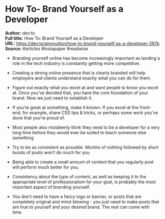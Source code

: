 # How To- Brand Yourself as a Developer

**Author:** dev.to  
**Full title:** How To: Brand Yourself as a Developer  
**URL:** https://dev.to/amyoulton/how-to-brand-yourself-as-a-developer-397b  
**Source:** #articles #instapaper #readwise

- Branding yourself online has become increasingly important as landing a role in the tech industry is constantly getting more competitive. 
   
- Creating a strong online presence that is clearly branded will help employers and clients understand exactly what you can do for them. 
   
- Figure out exactly what you excel at and want people to know you excel at. Once you’ve decided that, you have the core foundation of your brand. Now we just need to establish it. 
   
- If you’re great at something, make it known. If you excel at the front-end, for example, share CSS tips & tricks, or perhaps some work you’ve done that you’re proud of. 
   
- Most people also mistakenly think they need to be a developer for a very long time before they would ever be suited to teach someone else something 
   
- Try to be as consistent as possible. Months of nothing followed by short bursts of posts won’t do much for you 
   
- Being able to create a small amount of content that you regularly post will perform much better for you. 
   
- Consistency about the type of content, as well as keeping it to the appropriate level of professionalism for your goal, is probably the most important aspect of branding yourself. 
   
- You don’t need to have a fancy logo or banner, or posts that are completely original and mind-blowing - you just need to make posts that are true to yourself and your desired brand. The rest can come with time. 
   
